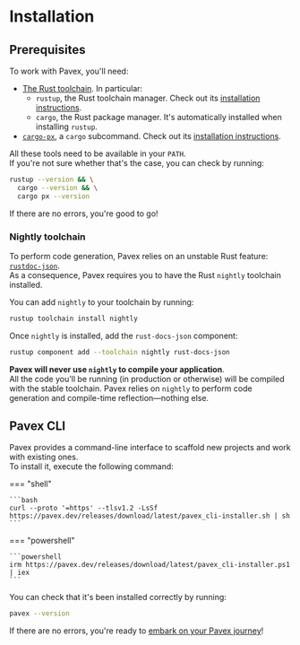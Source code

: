 # Installation

## Prerequisites

To work with Pavex, you'll need:

- [The Rust toolchain](https://www.rust-lang.org/). In particular:
    - `rustup`, the Rust toolchain manager. Check out its [installation instructions](https://rustup.rs/).
    - `cargo`, the Rust package manager. It's automatically installed when installing `rustup`.
- [`cargo-px`](https://github.com/LukeMathWalker/cargo-px), a `cargo` subcommand. Check out its [installation instructions](https://lukemathwalker.github.io/cargo-px/).
  
All these tools need to be available in your `PATH`.  
If you're not sure whether that's the case, you can check by running:
```bash
rustup --version && \
  cargo --version && \
  cargo px --version
```

If there are no errors, you're good to go!

### Nightly toolchain

To perform code generation, Pavex relies on an unstable Rust feature:
[`rustdoc-json`](https://github.com/rust-lang/rust/issues/76578).  
As a consequence, Pavex requires you to have the Rust `nightly` toolchain installed.

You can add `nightly` to your toolchain by running:
```bash
rustup toolchain install nightly
```

Once `nightly` is installed, add the `rust-docs-json` component:

```bash
rustup component add --toolchain nightly rust-docs-json
```

**Pavex will never use `nightly` to compile your application**.  
All the code you'll be running (in production or otherwise) will be compiled with the stable toolchain. 
Pavex relies on `nightly` to perform code generation and compile-time reflection—nothing else.

## Pavex CLI

Pavex provides a command-line interface to scaffold new projects and work with existing ones.  
To install it, execute the following command:

=== "shell"

    ```bash
    curl --proto '=https' --tlsv1.2 -LsSf https://pavex.dev/releases/download/latest/pavex_cli-installer.sh | sh
    ```

=== "powershell"

    ```powershell
    irm https://pavex.dev/releases/download/latest/pavex_cli-installer.ps1 | iex
    ```

You can check that it's been installed correctly by running:

```bash
pavex --version
```

If there are no errors, you're ready to [embark on your Pavex journey](learning_paths.md)!
